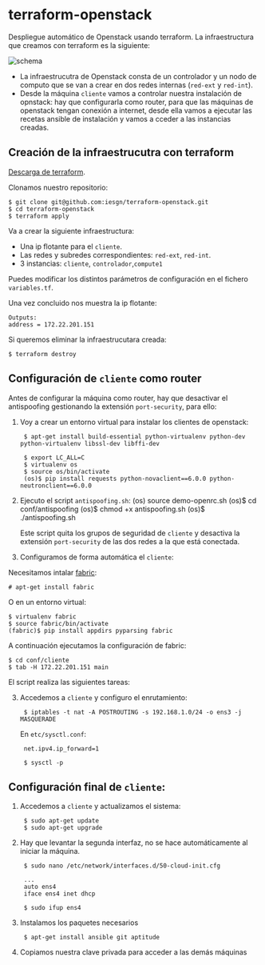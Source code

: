 # terraform-openstack

Despliegue automático de Openstack usando terraform. La infraestructura que creamos con terraform es la siguiente:

![schema](https://github.com/iesgn/terraform-openstack/raw/master/img/tos.png)

* La infraestrucutra de Openstack consta de un controlador y un nodo de computo que se van a crear en dos redes internas (`red-ext` y `red-int`).
* Desde la máquina `cliente` vamos a controlar nuestra instalación de opnstack: hay que configurarla como router, para que las máquinas de openstack tengan conexión a internet, desde ella vamos a ejecutar las recetas ansible de instalación y vamos a cceder a las instancias creadas.

## Creación de la infraestrucutra con terraform

[Descarga de terraform](https://www.terraform.io/downloads.html).

Clonamos nuestro repositorio:

	$ git clone git@github.com:iesgn/terraform-openstack.git
	$ cd terraform-openstack
	$ terraform apply

Va a crear la siguiente infraestructura:

* Una ip flotante para el `cliente`.
* Las redes y subredes correspondientes: `red-ext`, `red-int`.
* 3 instancias: `cliente`, `controlador`,`compute1`

Puedes modificar los distintos parámetros de configuración en el fichero `variables.tf`.

Una vez concluido nos muestra la ip flotante:

	Outputs:
	address = 172.22.201.151

Si queremos eliminar la infraestrucutara creada:

	$ terraform destroy

## Configuración de `cliente` como router



Antes de configurar la máquina como router, hay que desactivar el antispoofing gestionando la extensión `port-security`, para ello:

1) Voy a crear un entorno virtual para instalar los clientes de openstack:

		$ apt-get install build-essential python-virtualenv python-dev python-virtualenv libssl-dev libffi-dev

		$ export LC_ALL=C
		$ virtualenv os
		$ source os/bin/activate
		(os)$ pip install requests python-novaclient==6.0.0 python-neutronclient==6.0.0

2) Ejecuto el script `antispoofing.sh`:
		(os) source demo-openrc.sh
		(os)$ cd conf/antispoofing
		(os)$ chmod +x antispoofing.sh
		(os)$ ./antispoofing.sh

	Este script quita los grupos de seguridad de `cliente` y desactiva la extensión `port-security` de las dos redes a la que está conectada.


3) Configuramos de forma automática el `cliente`:

Necesitamos intalar [fabric](http://www.fabfile.org/):

	# apt-get install fabric

O en un entorno virtual:

	$ virtualenv fabric
	$ source fabric/bin/activate
	(fabric)$ pip install appdirs pyparsing fabric  

A continuación ejecutamos la configuración de fabric:

	$ cd conf/cliente
	$ tab -H 172.22.201.151 main

El script realiza las siguientes tareas:



3) Accedemos a `cliente` y configuro el enrutamiento:

		$ iptables -t nat -A POSTROUTING -s 192.168.1.0/24 -o ens3 -j MASQUERADE
	
	En `etc/sysctl.conf`:

		net.ipv4.ip_forward=1
	
		$ sysctl -p

## Configuración final de `cliente`:

1) Accedemos a `cliente` y actualizamos el sistema:

		$ sudo apt-get update
		$ sudo apt-get upgrade

2) Hay que levantar la segunda interfaz, no se hace automáticamente al iniciar la máquina.

		$ sudo nano /etc/network/interfaces.d/50-cloud-init.cfg

		...
		auto ens4
		iface ens4 inet dhcp	

		$ sudo ifup ens4

3) Instalamos los paquetes necesarios

		$ apt-get install ansible git aptitude

4) Copiamos nuestra clave privada para acceder a las demás máquinas

		




